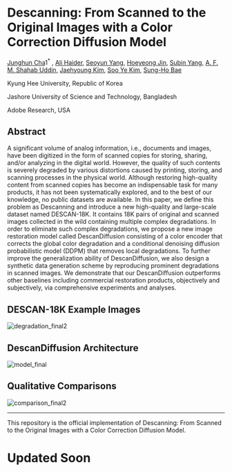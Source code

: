 # Descanning: From Scanned to the Original Images with a Color Correction Diffusion Model

[Junghun Cha](https://github.com/jhcha08)1<sup>*</sup>
, [Ali Haider](), [Seoyun Yang](), [Hoeyeong Jin](), [Subin Yang](), [A. F. M. Shahab Uddin](https://scholar.google.com/citations?user=Ckkj9gQAAAAJ&hl=en), [Jaehyoung Kim](https://github.com/crux153), [Soo Ye Kim](https://sites.google.com/view/sooyekim), [Sung-Ho Bae](https://scholar.google.co.kr/citations?user=EULut5oAAAAJ&hl=ko)

Kyung Hee University, Republic of Korea

Jashore University of Science and Technology, Bangladesh

Adobe Research, USA

## Abstract

A significant volume of analog information, i.e., documents and images, have been digitized in the form of scanned copies for storing, sharing, and/or analyzing in the digital world. However, the quality of such contents is severely degraded by various distortions caused by printing, storing, and scanning processes in the physical world. Although restoring high-quality content from scanned copies has become an indispensable task for many products, it has not been systematically explored, and to the best of our knowledge, no public datasets are available. In this paper, we define this problem as Descanning and introduce a new high-quality and large-scale dataset named DESCAN-18K. It contains 18K pairs of original and scanned images collected in the wild containing multiple complex degradations. In order to eliminate such complex degradations, we propose a new image restoration model called DescanDiffusion consisting of a color encoder that corrects the global color degradation and a conditional denoising diffusion probabilistic model (DDPM) that removes local degradations. To further improve the generalization ability of DescanDiffusion, we also design a synthetic data generation scheme by reproducing prominent degradations in scanned images. We demonstrate that our DescanDiffusion outperforms other baselines including commercial restoration products, objectively and subjectively, via comprehensive experiments and analyses.

## DESCAN-18K Example Images

![degradation_final2](https://github.com/jhcha08/Descanning/assets/55647934/1fb77feb-8b8e-4457-b98f-ca5a53e9b79c)

## DescanDiffusion Architecture

![model_final](https://github.com/jhcha08/Descanning/assets/55647934/553407bc-75a4-482d-a800-105cbe7d567e)

## Qualitative Comparisons

![comparison_final2](https://github.com/jhcha08/Descanning/assets/55647934/7cebc99c-1417-479c-a858-2199905ed631)

---

This repository is the official implementation of Descanning: From Scanned to the Original Images with a Color Correction Diffusion Model.

# Updated Soon
